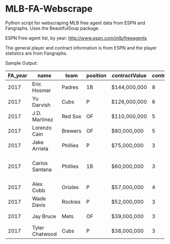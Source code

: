 # MLB-FA-Webscrape

Python script for webscraping MLB free agent data from ESPN and Fangraphs. Uses the BeautifulSoup package.

ESPN Free agent list, by year:
http://www.espn.com/mlb/freeagents

The general player and contract information is from ESPN and the player statistics are from Fangraphs.

Sample Output:

| FA_year | name           | team     | position | contractValue | contractDuration | avg_war | avg_games | avg_pa/ip | avg_k | avg_b | avg_babip | OPS/FIP | age   | BirthPlace                        | experience | college           |
|---------|----------------|----------|----------|---------------|------------------|---------|-----------|-----------|-------|-------|-----------|---------|-------|-----------------------------------|------------|-------------------|
| 2017    | Eric Hosmer    | Padres   | 1B       | $144,000,000  | 8                | 2.60    | 159.33    | 668.33    | 17.17 | 9.13  | 0.33      | 0.82    | 28.00 | South Miami, FL                   | 6          | None              |
| 2017    | Yu Darvish     | Cubs     | P        | $126,000,000  | 6                | 3.20    | 24.00     | 143.15    | 10.87 | 2.70  | 0.29      | 3.49    | 31.00 | Osaka, Japan                      | 4          | None              |
| 2017    | J.D. Martinez  | Red Sox  | OF       | $110,000,000  | 5                | 3.73    | 132.33    | 554.33    | 26.00 | 9.85  | 0.34      | 0.98    | 30.00 | Miami, FL                         | 6          | Nova Southeastern |
| 2017    | Lorenzo Cain   | Brewers  | OF       | $80,000,000   | 5                | 4.20    | 132.67    | 561.00    | 17.03 | 7.20  | 0.34      | 0.80    | 31.00 | Valdosta, GA                      | 7          | Tallahassee CC FL |
| 2017    | Jake Arrieta   | Phillies | P        | $75,000,000   | 3                | 4.50    | 31.33     | 198.07    | 8.89  | 2.77  | 0.26      | 3.34    | 31.00 | Farmington, MO                    | 7          | TCU               |
| 2017    | Carlos Santana | Phillies | 1B       | $60,000,000   | 3                | 2.77    | 155.33    | 673.67    | 15.60 | 14.60 | 0.26      | 0.81    | 31.00 | Santo Domingo, Dominican Republic | 7          | None              |
| 2017    | Alex Cobb      | Orioles  | P        | $57,000,000   | 4                | 1.10    | 17.00     | 100.55    | 6.48  | 2.54  | 0.32      | 4.88    | 30.00 | Boston, MA                        | 5          | None              |
| 2017    | Wade Davis     | Rockies  | P        | $52,000,000   | 3                | 1.47    | 57.67     | 56.13     | 10.77 | 3.43  | 0.25      | 2.65    | 32.00 | Lake Wales, FL                    | 8          | None              |
| 2017    | Jay Bruce      | Mets     | OF       | $39,000,000   | 3                | 1.03    | 150.00    | 618.33    | 22.12 | 8.82  | 0.27      | 0.79    | 30.00 | Beaumont, TX                      | 9          | None              |
| 2017    | Tyler Chatwood | Cubs     | P        | $38,000,000   | 3                | 1.55    | 30.00     | 152.60    | 6.98  | 4.34  | 0.28 

